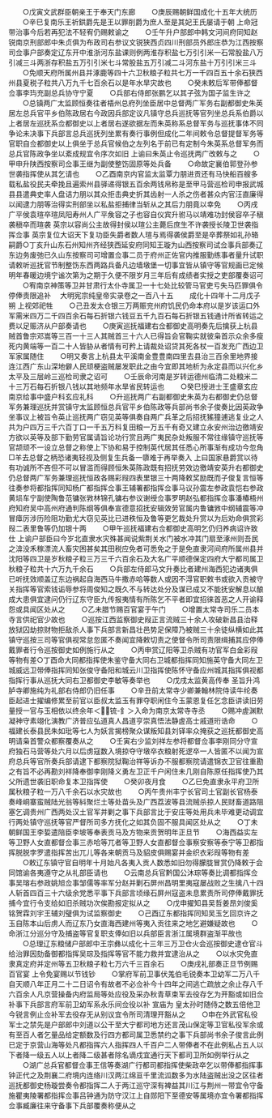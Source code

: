 <!-- { "loadSidebar": true } -->
　　○戊寅文武群臣朝亲王于奉天门东廊
　　○庚辰赐朝鲜国成化十五年大统历
　　○辛巳复南乐王祈鉷爵先是王以罪削爵为庶人至是其妃王氏屡请于朝  上命冠带治事今后若再犯法不轻宥仍赐敕谕之
　　○壬午升户部郎中韩文河间府同知赵锐南京刑部郎中朱贞俱为布政司右参议文锐狭西贞四川刑部员外郎庄恭为江西按察司佥事户部奏定辽东开中淮浙河东盐课则例两淮存积盐七万引引米一石常股盐八万引减三斗两浙存积盐五万引引米七斗常股盐五万引减二斗河东盐十万引引米三斗
　　○免顺天府所属州县并涿鹿等四十六卫秋粮子粒共七万一千四百五十余石狭西州县夏税子粒共八万九千七百余石以是年水旱灾故也
　　○癸未敕后军带俸都督佥事李玙充副总兵协守宁夏
　　○兵部右侍郎张鹏乞以其子弦为国子监生许之
　　○总镇两广太监顾恒奏往者梧州总府列坐臣居中总督两广军务右副都御史朱英居左总兵官平乡伯陈政居右今政因兵部定议凡镇守总兵巡抚等官列坐总兵系伯爵以上者居左巡抚系佥都御史以上者居右遂欲据左而朱英称系总督军务与巡抚事体不同争论未决事下兵部言总兵巡抚列坐累有奏行事例但成化二年间敕令总督提督军务等官职自佥都御史以上俱坐于总兵官候伯之左列名于前已有定制今朱英系总督军务而总兵官陈政争坐以紊成规宜令序次如旧  上谕曰朱英止令巡抚两广改敕与之
　　○甲申升陕西按察司佥事王继为副使整饬固原等处兵备
　　○命故定襄伯郭登孙参世袭指挥使从其乞请也
　　○乙酉南京内官监太监覃力朋进贡还有马快船百艘多载私盐役民夫牵挽且遍索州县驿递得银五百余两钱帛称是至甲马营巡检司申报武城县县遣典史率人盘诘力朋以其众拒击典史折其齿射一人杀之伤者甚众内官汪直廉得以闻逮力朋等治得实刑部坐以私盐拒捕律当斩从之其后力朋竟以幸免
　　○丙戌广平侯袁瑄卒瑄凤阳寿州人广平矦容之子也容自仪宾升驸马以靖难功封侯容卒子稹袭稹卒而瑄袭  英宗以容尚公主故得封侯以瑄公主薨后庶生不许袭授长陵卫世袭指挥佥事  英宗复位大诏天下复功臣失爵者数人瑄与焉得袭侯爵至是卒葬祭如礼孙辂嗣爵○丁亥升山东石州知州齐经狭西延安府同知王璇为山西按察司试佥事兵部奏辽东边务废弛已久山东按察司可增置佥事二员于府州正佐官内推服勤练事者量升试职请敕听巡抚官节制整饬东西两路兵备凡边墙墩堡一切事宜皆从镇守等官规画已定候明年春暖边境宁谧次第为之期于久便不限岁月三年后有成绩者实授之吏部覆奏诏可
　　○宥南京神策等卫并甘肃行太仆寺属卫一十七处比较管马官吏亏失马匹罪俱令停俸责限追补
　大明宪宗纯皇帝实录卷之一百八十五
　　成化十四年十二月戊子朔  上视郊祀牲
　　○己丑发太仓银三万两赈兖州府饥民仍命本府以是岁该运口外军需米四万二千四百余石每石折银六钱豆五千九百石每石折银五钱通计所省转运之费以足赈济从户部奏请也
　　○庚寅巡抚福建右佥都御史高明奏先后擒获上杭县贼首鲁宗邓嵩等三百一十三人其贼首三十六人已得旨会官鞠实就彼枭首示众余多瘦死内黄端等一百二十人皆胁从者情有可矜上请裁处诏贷其死各杖一百发充广西边卫军家属随住
　　○明又奏言上杭县太平溪南金豊豊南四里去县治三百余里地界接连江西广东山深地僻人民顽梗盗贼屡发职此之由今宜即其地析为永定县而以兴化乡太平及三层岭三巡检司隶之诏可
　　○壬辰命河南是岁转运德州临清二处粮米二十三万石每石折银八钱以其地频年水旱省民转运也
　　○癸巳授进士王盛章玄应南京给事中盛户科玄应礼科
　　○升巡抚两广右副都御史朱英为右都御史仍总督军务兼理巡抚并赏镇守太监顾恒总兵官平乡伯陈政等兵部尚书余子俊奏比因英政争坐事议上被旨令英止巡抚两广窃见英等俱奏自两广兵革之后招抚猺獞逋逃复业之人共为户四万三千六百丁口一千五万科复田粮一万五千有奇又建立永安州治边徼靖安方欲以英等及部下勤劳官属请旨论功行赏且两广夷民杂处叛服不常往缘镇守巡抚等官颉顽不一设立总督之称使上下协和易于控制英代居其任悉心所事渐有成功今忽角□羊去总督之柄恐诸夷轻视及侧复生兵备一隳难于再举奏入  上曰国家悬爵赏以待有功诚所不吝但不可以冒滥而得顾恒朱英陈政既有招抚劳效边徼靖安英升右都御史仍总督两广军务兼理巡抚恒政各赐彩叚四表里银三十两降敕奖励既而子俊复言恒等往奏参将都指挥同知杨广都指挥佥事王辅署都指挥佥事马议孙震左参政袁恺右参政黄埙车宁副使陶鲁范镛张敩林锦孔镛右参议谢绶佥事罗明赵弘都指挥佥事潘椿梧州府知府吴中高州府通判陈纲等俱奉宣德意招抚安辑效劳官属内鲁镛敩中纲辅震等冲冒瘴厉涉历险阻功勤尤大窃见英比已进秩恒及鲁等更乞裁处升赏以为后劝命俱赏彩叚二表里鲁等仍加银十两
　　○甲午巡抚福建右佥都御史高明乞仍归养病诏许致仕  上谕户部臣曰今岁北直隶水灾殊甚闻说紫荆关水门被水冲其门扇至涿州则吾民之渰没禾稼漂流人畜灾困甚矣其田税应免者可悉免之于是免直隶河间府所属州县并沈阳等四卫是岁秋粮子粒三万三千六百余石及大名广平顺德保定四府大宁都司属卫秋粮子粒共十六万九千余石
　　○兵部左侍郎马文升奏比者建州海西犯边诸夷俱已听抚效顺盖辽东边祸起自海西马牛撒赤哈等数人或因不淂官职敕书或欲入贡被守关指挥等官索钱诟辱参将周俊知之既久不与转达处分及谋已成又不能抚安解息以酿成大患俱宜逮问仍行辽东守臣九传报夷情有所陈乞不平者即宜招徕首恶之人开谕释怨或具闻区处从之
　　○乙未腊节赐百官宴于午门
　　○增置太常寺司乐二员本寺言供祀官少故也
　　○巡按江西监察御史叚正言流贼三十余人攻破新昌县治释放狱囚劫掠财物拒敌杀人事下兵部言新昌壮邑势足保障乃被贼三十余徒纵横如此其镇守巡按三司等官俱视常怠忽匿不奏闻宜降敕切责之使督令所司责限缉捕其应停俸戴罪者行令巡按御史如例施行从之
　　○丙申赏辽阳等卫杀贼有功官军白金彩叚等物有差○丁酉命大同都指挥使朱鉴守备大同右卫城都指挥同知施英守备大同左卫城威远卫带俸指挥同知张俊守备阳和城云川卫指挥使陈怀守备应州城其指挥俱视都指挥行事从巡抚大同右卫都御史李敏等奏举也
　　○戊戌太监黄高传奉  圣旨升鸿胪寺卿施纯为礼部右侍郎仍旧任事
　　○辛丑前太常寺少卿兼翰林院侍读牛纶奏臣起进士擢编修累至前官以臣叔太监玉有罪夺职闲住今玉蒙恩复任乞念臣讲读旧劳量授一官与玉相依以终余年＜锍-釒＞入命为南京太常寺寺丞
　　○赐冲虗渊默凝神守素翊化演教广济普应弘道真人昌道亨崇真悟法静虗高士戚道珩诰命
　　○福建长泰县民朱如玭等七人为妖言揭榜聚众谋叛知县刘铎率众掩获之巡抚都御史高明请枭首警众都察覆奏从之
　　○壬寅右少监刘祥左参将都督佥事李刚同分守宣府独石马营等处六月以后虏寇数入境掠夺守墩卒衣粮射死逻卒一人皆匿不以闻为宣府总兵等官所奏兵部请逮下都察院狱鞠治祥等诉办不服都察院请遣锦衣卫官往重勘之有旨不必再勘刘祥降奉御李刚降义勇左卫正千户闲住未几刚自陈原任指挥使乃其父所遗世袭旧职命复本卫指挥使
　　○癸卯夜月食
　　○乙巳免直隶永平府卫所属秋粮子粒一万八千余石以水灾故也
　　○丙午贵州丰宁长官司土官副长官杨泰奏峰峒寨蛮贼陆光翁等紏聚烂土等处苗头及广西荔波等县流贼杀掠人民财畜道路阻塞乞调贵州广西两处汉土官军并剿之事下兵部言比于安庄等处用兵未毕难更动调宜行两处镇守巡抚等官严督所司多方抚化之如其负固不服具闻区处从之
　　○丁未朝鲜国王李娎遣陪臣李坡等奉表贡马及方物来贡贺明年正旦节
　　○海西益实左等卫野人女直都督佥事三赤哈等兀者等卫野人女直都督佥事察安察等泰宁等卫都指挥脱脱孛罗遣指挥苦出兀儿等各来朝贡马及貂皮俱赐宴并金织衣彩叚等物有差
　　○敕辽东镇守官自明年十月始凡各夷入贡人数悉如旧勿得朦胧冒赏仍降敕于会同馆谕各夷遵守之从礼部臣请也
　　○云南总兵官黔国公沐琮等奏比调都指挥佥事吴瑢右参政姚旭佥事邹儒等率军分赵并剿石屏州昌明里夷寇屡战败之生擒八十四人斩首四百三十六级余党悉平事下兵部言顷缘石屏州寇盗未息累责所司停俸戴罪抚捕今宜行令支给如旧杀贼功次俟勘报定拟从之
　　○戊申擢知县吴哲姜昂刘俊奚铭贺霖刘宇王辅刘璧俱为试监察御史
　　○己酉辽东都指挥同知吴玉乞回京许之玉自陈本山后虏人而辽东乃女直海西建州等夷入贡往来之地乞避嫌疑故也
　　○命浙江分巡分守及捕盗等官复职支俸如旧以兵部臣言浙江属境群盗渐平故也
　　○总理辽东粮储户部郎中王宗彝以成化十三年三万卫仓火会巡按御史逮仓官斗给治罪因劾备御都指挥吴琮及指挥等官不能力救并宜逮治从之
　　○以水灾免直隶真定府并定州等五卫秋粮子粒七万六千三百余石
　　○庚戌礼部奏正旦节例赐百官宴  上令免宴赐以节钱钞
　　○掌府军前卫事伏羗伯毛锐奏本卫幼军二万八千自天顺八年正月二十二日诏令有故者不必佥补今十四年之间逃亡疏放之余止存八千六百余人凡京营操备内府监局等处应役及采办秋青草束军去役存乞为开豁或如旧佥补事下兵部言府军前卫幼军系永乐间佥役以补  宣庙为  皇太孙时随侍之数五倍他卫今锐言例止佥补军去役存无从别议宜令所司清理开豁从之
　　○申在外武官私役军士之禁先是户部郎中刘道以公干至大宁都司地方还言茂山保定等卫官私役军余或有至百人者乞量品给定额数及行四方都司属卫悉禁约之事下兵部尚书余子俊言此例已定于京营山海等处凡都指挥六人指挥四人千百户二人带俸者不在此例私占五人以下者降一级五人以上者降二级甚者除名谪戍宜通行天下都司卫所如例举行从之
　　○湖广总兵官都督佥事王信等奏湖广行都司都指挥使柴政卒乞以带俸都指挥事钟正代之及荆襄二府境内连络川汉两江绵亘千里流泒数多为水陆盗贼出没之区往者巡抚都御史杨璇尝奏令都指挥二人于两江巡守深有裨益其川江与荆州一带宜令守备施瞿夷陵署都指挥佥事吕钟通为防守汉江上自郧阳下至德安等属境亦宜令署都指挥佥事臧廉往来守备事下兵部覆奏称便从之
